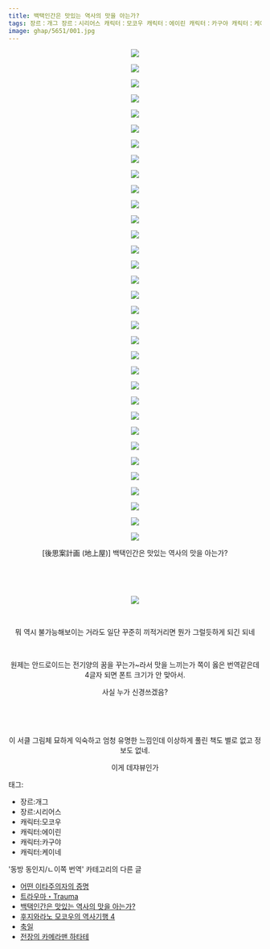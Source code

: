 ```yaml
---
title: 백택인간은 맛있는 역사의 맛을 아는가?
tags: 장르：개그 장르：시리어스 캐릭터：모코우 캐릭터：에이린 캐릭터：카구야 캐릭터：케이네 後思案計画 地上屋 동방_동인지／ㄴ이쪽_번역
image: ghap/5651/001.jpg
---
```

<div class="article">
<p style="text-align: center; clear: none; float: none;"><img src="{{ site.nasurl }}/ghap/5651/001.jpg"/></p>
<p style="text-align: center; clear: none; float: none;"><img src="{{ site.nasurl }}/ghap/5651/002.jpg"/></p>
<p style="text-align: center; clear: none; float: none;"><img src="{{ site.nasurl }}/ghap/5651/003.jpg"/></p>
<p style="text-align: center; clear: none; float: none;"><img src="{{ site.nasurl }}/ghap/5651/004.jpg"/></p>
<p style="text-align: center; clear: none; float: none;"><img src="{{ site.nasurl }}/ghap/5651/005.jpg"/></p>
<p style="text-align: center; clear: none; float: none;"><img src="{{ site.nasurl }}/ghap/5651/006.jpg"/></p>
<p style="text-align: center; clear: none; float: none;"><img src="{{ site.nasurl }}/ghap/5651/007.jpg"/></p>
<p style="text-align: center; clear: none; float: none;"><img src="{{ site.nasurl }}/ghap/5651/008.jpg"/></p>
<p style="text-align: center; clear: none; float: none;"><img src="{{ site.nasurl }}/ghap/5651/009.jpg"/></p>
<p style="text-align: center; clear: none; float: none;"><img src="{{ site.nasurl }}/ghap/5651/010.jpg"/></p>
<p style="text-align: center; clear: none; float: none;"><img src="{{ site.nasurl }}/ghap/5651/011.jpg"/></p>
<p style="text-align: center; clear: none; float: none;"><img src="{{ site.nasurl }}/ghap/5651/012.jpg"/></p>
<p style="text-align: center; clear: none; float: none;"><img src="{{ site.nasurl }}/ghap/5651/013.jpg"/></p>
<p style="text-align: center; clear: none; float: none;"><img src="{{ site.nasurl }}/ghap/5651/014.jpg"/></p>
<p style="text-align: center; clear: none; float: none;"><img src="{{ site.nasurl }}/ghap/5651/015.jpg"/></p>
<p style="text-align: center; clear: none; float: none;"><img src="{{ site.nasurl }}/ghap/5651/016.jpg"/></p>
<p style="text-align: center; clear: none; float: none;"><img src="{{ site.nasurl }}/ghap/5651/017.jpg"/></p>
<p style="text-align: center; clear: none; float: none;"><img src="{{ site.nasurl }}/ghap/5651/018.jpg"/></p>
<p style="text-align: center; clear: none; float: none;"><img src="{{ site.nasurl }}/ghap/5651/019.jpg"/></p>
<p style="text-align: center; clear: none; float: none;"><img src="{{ site.nasurl }}/ghap/5651/020.jpg"/></p>
<p style="text-align: center; clear: none; float: none;"><img src="{{ site.nasurl }}/ghap/5651/021.jpg"/></p>
<p style="text-align: center; clear: none; float: none;"><img src="{{ site.nasurl }}/ghap/5651/022.jpg"/></p>
<p style="text-align: center; clear: none; float: none;"><img src="{{ site.nasurl }}/ghap/5651/023.jpg"/></p>
<p style="text-align: center; clear: none; float: none;"><img src="{{ site.nasurl }}/ghap/5651/024.jpg"/></p>
<p style="text-align: center; clear: none; float: none;"><img src="{{ site.nasurl }}/ghap/5651/025.jpg"/></p>
<p style="text-align: center; clear: none; float: none;"><img src="{{ site.nasurl }}/ghap/5651/026.jpg"/></p>
<p style="text-align: center; clear: none; float: none;"><img src="{{ site.nasurl }}/ghap/5651/027.jpg"/></p>
<p style="text-align: center; clear: none; float: none;"><img src="{{ site.nasurl }}/ghap/5651/028.jpg"/></p>
<p style="text-align: center; clear: none; float: none;"><img src="{{ site.nasurl }}/ghap/5651/029.jpg"/></p>
<p style="text-align: center; clear: none; float: none;"><img src="{{ site.nasurl }}/ghap/5651/030.jpg"/></p>
<p style="text-align: center; clear: none; float: none;"><img src="{{ site.nasurl }}/ghap/5651/031.jpg"/></p>
<p style="text-align: center; clear: none; float: none;"><img src="{{ site.nasurl }}/ghap/5651/032.jpg"/></p>
<p style="text-align: center; clear: none; float: none;"><img src="{{ site.nasurl }}/ghap/5651/033.jpg"/></p>
<p style="text-align: center; clear: none; float: none;">[後思案計画 (地上屋)] 백택인간은 맛있는 역사의 맛을 아는가?</p>
<p style="text-align: center; clear: none; float: none;"><br/></p>
<p style="text-align: center; clear: none; float: none;"><br/></p>
<p style="text-align: center; clear: none; float: none;"><img src="{{ site.nasurl }}/ghap/5651/034.gif"/></p>
<p style="text-align: center; clear: none; float: none;"><br/></p>
<p style="text-align: center; clear: none; float: none;">뭐 역시 불가능해보이는 거라도 일단 꾸준히 끼적거리면 뭔가 그럴듯하게 되긴 되네</p>
<p style="text-align: center; clear: none; float: none;"><br/></p>
<p style="text-align: center; clear: none; float: none;">원제는 안드로이드는 전기양의 꿈을 꾸는가~라서 맛을 느끼는가 쪽이 옳은 번역같은데 4글자 되면 폰트 크기가 안 맞아서.</p>
<p style="text-align: center; clear: none; float: none;">사실 누가 신경쓰겠음?</p>
<p style="text-align: center; clear: none; float: none;"><br/></p>
<p style="text-align: center; clear: none; float: none;"><br/></p>
<p style="text-align: center; clear: none; float: none;">이 서클 그림체 묘하게 익숙하고 엄청 유명한 느낌인데 이상하게 풀린 책도 별로 없고 정보도 없네.</p>
<p style="text-align: center; clear: none; float: none;">이게 데쟈뷰인가</p>
</div><div class="tagTrail">
<p>태그: </p>
<ul>
<li>장르:개그</li>
<li>장르:시리어스</li>
<li>캐릭터:모코우</li>
<li>캐릭터:에이린</li>
<li>캐릭터:카구야</li>
<li>캐릭터:케이네</li>
</ul>
</div><div class="another">
<p>'동방 동인지/ㄴ이쪽 번역' 카테고리의 다른 글</p>
<ul>
<li><a href="/2019-02-06-ghap_5756">어떤 이타주의자의 증명</a></li>
<li><a href="/2019-02-03-ghap_5730">트라우마・Trauma</a></li>
<li><a href="/2019-01-26-ghap_5651">백택인간은 맛있는 역사의 맛을 아는가?</a></li>
<li><a href="/2019-01-24-ghap_5650">후지와라노 모코우의 역사기행 4</a></li>
<li><a href="/2019-01-24-ghap_5649">축일</a></li>
<li><a href="/2019-01-22-ghap_5639">전장의 카메라맨 하타테</a></li>
</ul>
</div>